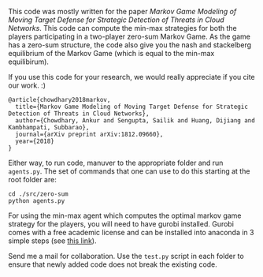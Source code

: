 This code was mostly written for the paper _Markov Game Modeling of Moving Target Defense for Strategic Detection of Threats in Cloud Networks_. This code can compute the min-max strategies for both the players participating in a two-player zero-sum Markov Game. As the game has a zero-sum structure, the code also give you the nash and stackelberg equilibrium of the Markov Game (which is equal to the min-max equilibirum).

If you use this code for your research, we would really appreciate if you cite our work. :)
```
@article{chowdhary2018markov,
  title={Markov Game Modeling of Moving Target Defense for Strategic Detection of Threats in Cloud Networks},
  author={Chowdhary, Ankur and Sengupta, Sailik and Huang, Dijiang and Kambhampati, Subbarao},
  journal={arXiv preprint arXiv:1812.09660},
  year={2018}
}
```

Either way, to run code, manuver to the appropriate folder and run `agents.py`. The set of commands that one can use to do this starting at the root folder are:
```
cd ./src/zero-sum
python agents.py
```

For using the min-max agent which computes the optimal markov game strategy for the players, you will need to have gurobi installed. Gurobi comes with a free academic license and can be installed into anaconda in 3 simple steps (see [this link](http://www.gurobi.com/documentation/8.0/quickstart_mac/installing_the_anaconda_py.html)).

Send me a mail for collaboration. Use the `test.py` script in each folder to ensure that newly added code does not break the existing code.
